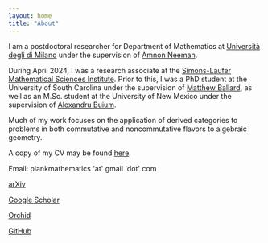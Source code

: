 ```yaml
---
layout: home
title: "About"
---
```


I am a postdoctoral researcher for Department of Mathematics at [Università degli di Milano](https://www.unimi.it/en) under the supervision of [Amnon Neeman](https://www.unimi.it/en/ugov/person/amnon-neeman). 

During April 2024, I was a research associate at the [Simons-Laufer Mathematical Sciences Institute](https://www.slmath.org/programs/356). Prior to this, I was a PhD student at the University of South Carolina under the supervision of [Matthew Ballard](https://www.matthewrobertballard.com), as well as an M.Sc. student at the University of New Mexico under the supervision of [Alexandru Buium](http://www.math.unm.edu/~buium). 

Much of my work focuses on the application of derived categories to problems in both commutative and noncommutative flavors to algebraic geometry.

A copy of my CV may be found [here](/assets/LankCV.pdf).

Email: plankmathematics 'at' gmail 'dot' com

[arXiv](https://arxiv.org/a/0000-0003-1593-2823.html)

[Google Scholar](https://scholar.google.com/citations?user=JDLS-0oAAAAJ&hl=en&oi=ao)

[Orchid](https://orcid.org/0000-0002-2367-2892)

[GitHub](https://github.com/lankp)
